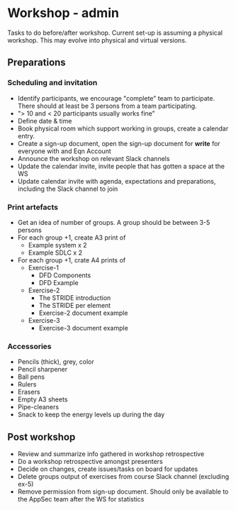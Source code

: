 # Workshop - admin

Tasks to do before/after workshop. Current set-up is assuming a physical workshop. This may evolve into physical and virtual versions.

## Preparations

### Scheduling and invitation

- Identify participants, we encourage "complete" team to participate. There should at least be 3 persons from a team participating.
- "> 10 and < 20 participants usually works fine"
- Define date & time
- Book physical room which support working in groups, create a calendar entry.
- Create a sign-up document, open the sign-up document for **write** for everyone with and Eqn Account
- Announce the workshop on relevant Slack channels
- Update the calendar invite, invite people that has gotten a space at the WS
- Update calendar invite with agenda, expectations and preparations, including the Slack channel to join

### Print artefacts

- Get an idea of number of groups. A group should be between 3-5 persons
- For each group +1, create A3 print of
  - Example system x 2
  - Example SDLC x 2
- For each group +1, crate A4 prints of
  - Exercise-1
    - DFD Components
    - DFD Example
  - Exercise-2
    - The STRIDE introduction
    - The STRIDE per element
    - Exercise-2 document example
  - Exercise-3
    - Exercise-3 document example

### Accessories

- Pencils (thick), grey, color
- Pencil sharpener
- Ball pens
- Rulers
- Erasers
- Empty A3 sheets
- Pipe-cleaners
- Snack to keep the energy levels up during the day
  
## Post workshop

- Review and summarize info gathered in workshop retrospective
- Do a workshop retrospective amongst presenters
- Decide on changes, create issues/tasks on board for updates
- Delete groups output of exercises from course Slack channel (excluding ex-5)
- Remove permission from sign-up document. Should only be available to the AppSec team after the WS for statistics
